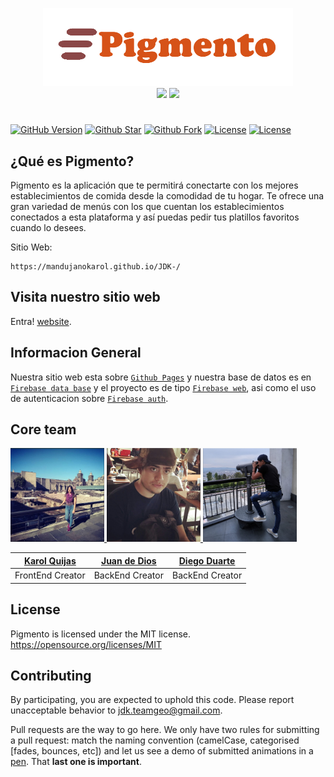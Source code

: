 <p align="center">
<img src="img/Pigmento.png" width="400" height="125" alt="Pigmento México"><br>
<a href="http://mandujanokarol.github.io/JDK-/" target="_blank"><img src="https://img.shields.io/badge/website-Pigmento-blue"></a>
<a href="http://jdkespacio.slack.com" target="_blank"><img src="https://img.shields.io/badge/slack-Pigmento-ff69b4"></a>
</p>

# 

[![GitHub Version](https://img.shields.io/github/release/MandujanoKarol/JDK-.svg?style=for-the-badge)](https://github.com/MandujanoKarol/JDK-) [![Github Star](https://img.shields.io/github/stars/MandujanoKarol/JDK-.svg?style=for-the-badge)](https://github.com/MandujanoKarol/JDK-) [![Github Fork](https://img.shields.io/github/forks/MandujanoKarol/JDK-.svg?style=for-the-badge)](https://github.com/MandujanoKarol/JDK-) [![License]( https://img.shields.io/github/license/MandujanoKarol/JDK-.svg?style=for-the-badge)](https://github.com/MandujanoKarol/JDK-) [![License]( https://img.shields.io/github/issues/MandujanoKarol/JDK-.svg?style=for-the-badge)](https://github.com/MandujanoKarol/JDK-)

## ¿Qué es Pigmento?
  
Pigmento es la aplicación que te permitirá conectarte con los mejores establecimientos de comida desde la comodidad de tu hogar. Te ofrece una gran variedad de menús con los que cuentan los establecimientos conectados a esta plataforma y así puedas pedir tus platillos favoritos cuando lo desees. 

Sitio Web:

```shell 
https://mandujanokarol.github.io/JDK-/
```

## Visita nuestro sitio web

Entra! [website](https://mandujanokarol.github.io/JDK-/).

## Informacion General

Nuestra sitio web esta sobre  [`Github Pages`](https://pages.github.com/) y nuestra base de datos es en  [`Firebase data base`](https://firebase.google.com/docs/database?hl=es) y el proyecto es de tipo [`Firebase web`](https://firebase.google.com/docs/storage/web/start), asi como el uso de autenticacion sobre [`Firebase auth`](https://firebase.google.com/docs/auth/web/start?hl=es-419).

## Core team 
<a href="https://github.com/MandujanoKarol" target="_blank"> 
<img src="img/team/karol.png" 
width="150" height="150" alt="Karol Quijas"> 
</a>
<a href="https://github.com/Juancruzd" target="_blank"> 
<img src="img/team/juan.png" width="150" height="150"
alt="Juan de Dios">  
</a>
<a href="https://github.com/duarteissc" target="_blank"> 
<img src="img/team/diego.png" width="150" height="150"
alt="Diego Duarte">
</a>

[Karol Quijas](https://github.com/MandujanoKarol) | [Juan de Dios](https://github.com/Juancruzd) | [Diego Duarte](https://github.com/duarteissc)
------------ | ------------- | -------------
FrontEnd Creator | BackEnd Creator | BackEnd Creator 

## License

Pigmento is licensed under the MIT license. <https://opensource.org/licenses/MIT>

## Contributing

By participating, you are expected to uphold this code. Please report unacceptable behavior to [jdk.teamgeo@gmail.com](mailto:jdk.teamgeo@gmail.com).



Pull requests are the way to go here. We only have two rules for submitting a pull request: match the naming convention (camelCase, categorised [fades, bounces, etc]) and let us see a demo of submitted animations in a [pen](https://codepen.io). That **last one is important**.

